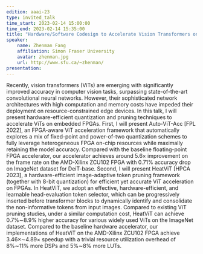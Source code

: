 ```yaml
---
edition: aaai-23
type: invited_talk
time_start: 2023-02-14 15:00:00
time_end: 2023-02-14 15:35:00
title: "Hardware/Software Codesign to Accelerate Vision Transformers on FPGAs"
speaker:
    name: Zhenman Fang 
    affiliation: Simon Fraser University
    avatar: zhenman.jpg  
    url: http://www.sfu.ca/~zhenman/
presentation:
---
```

Recently, vision transformers (ViTs) are emerging with significantly improved accuracy in computer vision tasks, surpassing state-of-the-art convolutional neural networks. However, their sophisticated network architectures with high computation and memory costs have impeded their deployment on resource-constrained edge devices. In this talk, I will present hardware-efficient quantization and pruning techniques to accelerate ViTs on embedded FPGAs. First, I will present Auto-ViT-Acc [FPL 2022], an FPGA-aware ViT acceleration framework that automatically explores a mix of fixed-point and power-of-two quantization schemes to fully leverage heterogeneous FPGA on-chip resources while maximally retaining the model accuracy. Compared with the baseline floating-point FPGA accelerator, our accelerator achieves around 5.6× improvement on the frame rate on the AMD-Xilinx ZCU102 FPGA with 0.71% accuracy drop on ImageNet dataset for DeiT-base. Second, I will present HeatViT [HPCA 2023], a hardware-efficient image-adaptive token pruning framework (together with 8-bit quantization) for efficient yet accurate ViT acceleration on FPGAs. In HeatViT, we adopt an effective, hardware-efficient, and learnable head-evaluation token selector, which can be progressively inserted before transformer blocks to dynamically identify and consolidate the non-informative tokens from input images. Compared to existing ViT pruning studies, under a similar computation cost, HeatViT can achieve 0.7%∼8.9% higher accuracy for various widely used ViTs on the ImageNet dataset. Compared to the baseline hardware accelerator, our implementations of HeatViT on the AMD-Xilinx ZCU102 FPGA achieve 3.46×∼4.89× speedup with a trivial resource utilization overhead of 8%∼11% more DSPs and 5%∼8% more LUTs.

